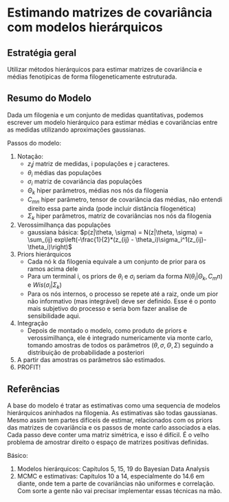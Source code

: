 Estimando matrizes de covariância com modelos hierárquicos
==========================================================

Estratégia geral
----------------

Utilizar métodos hierárquicos para estimar matrizes de covariância e
médias fenotípicas de forma filogeneticamente estruturada.

Resumo do Modelo
----------------

Dada um filogenia e um conjunto de medidas quantitativas, podemos
escrever um modelo hierárquico para estimar médias e covariâncias
entre as medidas utilizando aproximações gaussianas.

Passos do modelo:

1. Notação:
    + $z_ij$ matriz de medidas, i populações e j caracteres.
    + $\theta_i$ médias das populações
    + $\sigma_i$ matriz de covariância das populações
    + $\Theta_k$ hiper parâmetros, médias nos nós da filogenia
    + $C_{mn}$ hiper parâmetro, tensor de covariância das médias, não entendi direito essa parte ainda (pode incluir distância filogenética)
    + $\Sigma_k$ hiper parâmetros, matriz de covariâncias nos nós da filogenia
2. Verossimilhança das populações
    + gaussiana básica: $p(z|\theta, \sigma) = N(z|\theta, \sigma) = \sum_{ij} exp\left(-\frac{1}{2}*(z_{ij} - \theta_i)\sigma_i^1(z_{ij}-\theta_i)\right)$
3. Priors hierárquicos
    + Cada nó k da filogenia equivale a um conjunto de prior para os ramos acima dele
    + Para um terminal i, os priors de $\theta_i$ e $\sigma_i$ seriam da forma $N(\theta_i|\Theta_k, C_mn)$ e $Wis(\sigma_i|\Sigma_k)$
    + Para os nós internos, o processo se repete até a raiz, onde
      um pior não informativo (mas integrável) deve ser definido. Esse é o
      ponto mais subjetivo do processo e seria bom fazer analise de
      sensibilidade aqui.
4. Integração
    + Depois de montado o modelo, como produto de priors e verossimilhança, ele é integrado numericamente via monte carlo, tomando amostras de todos os parâmetros ($\theta, \sigma, \Theta, \Sigma$) seguindo a distribuição de probabilidade a posteriori
5. A partir das amostras os parâmetros são estimados.
6. PROFIT!

Referências
-----------

A base do modelo é tratar as estimativas como uma sequencia de modelos
hierárquicos aninhados na filogenia. As estimativas são todas
gaussianas. Mesmo assim tem partes difíceis de estimar, relacionados
com os priors das matrizes de covariância e os passos de monte carlo
associados a elas. Cada passo deve conter uma matriz simétrica, e
isso é difícil. É o velho problema de amostrar direito o espaço de
matrizes positivas definidas.

Básico:

1. Modelos hierárquicos: Capítulos 5, 15, 19 do Bayesian Data Analysis
2. MCMC e estimativas: Capítulos 10 a 14, especialmente do 14.6 em
diante, onde tem a parte de covariâncias não uniformes e correlação.
Com sorte a gente não vai precisar implementar essas técnicas na mão.



